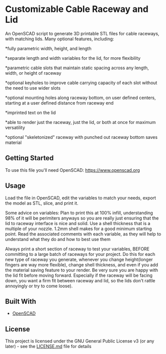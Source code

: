 
# Customizable Cable Raceway and Lid

An OpenSCAD script to generate 3D printable STL files for cable raceways, with matching lids.  Many optional features, including:

*fully parametric width, height, and length

*separate length and width variables for the lid, for more flexibility

*parametric cable slots that maintain static spacing across any length, width, or height of raceway

*optional keyholes to improve cable carrying capacity of each slot without the need to use wider slots

*optional mounting holes along raceway bottom, on user defined centers, starting at a user defined distance from raceway end

*imprinted text on the lid

*able to render just the raceway, just the lid, or both at once for maximum versatility

*optional "skeletonized" raceway with punched out raceway bottom saves material


## Getting Started

To use this file you'll need OpenSCAD: https://www.openscad.org

## Usage

Load the file in OpenSCAD, edit the variables to match your needs, export the model as STL,
slice, and print it. 

Some advice on variables:  Plan to print this at 100% infill, understanding 98% of it will be perimiters anyways so you are really just ensuring that the lid to raceway interface is nice and solid.  Use a shell thickness that is a multiple of your nozzle.  1.2mm shell makes for a good minimum starting point.  Read the associated comments with each variable, as they will help to understand what they do and how to best use them

Always print a short section of raceway to test your variables, BEFORE committing to a large batch of raceways for your project.  Do this for each new type of raceway you generate, whenever you change height(longer fingers are way more flexible), change shell thickness, and even if you add the material saving feature to your render.  Be very sure you are happy with the lid fit before moving forward.  Especially if the raceway will be facing down, you want a firm fit between raceway and lid, so the lids don't rattle annoyingly or try to come loose).


## Built With

* [OpenSCAD](https://www.openscad.org/)

## License

This project is licensed under the GNU General Public License v3 (or any later) - see the [LICENSE.md](LICENSE.md) file for details

